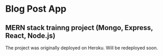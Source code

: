 # Blog Post App

## MERN stack trainng project (Mongo, Express, React, Node.js)
The project was originally deployed on Heroku.
Will be redeployed soon.